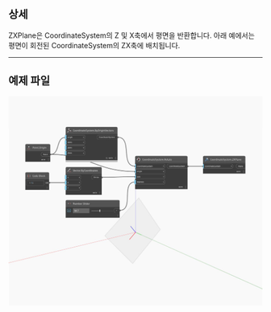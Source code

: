 ## 상세
ZXPlane은 CoordinateSystem의 Z 및 X축에서 평면을 반환합니다. 아래 예에서는 평면이 회전된 CoordinateSystem의 ZX축에 배치됩니다.
___
## 예제 파일

![ZXPlane](./Autodesk.DesignScript.Geometry.CoordinateSystem.ZXPlane_img.jpg)

